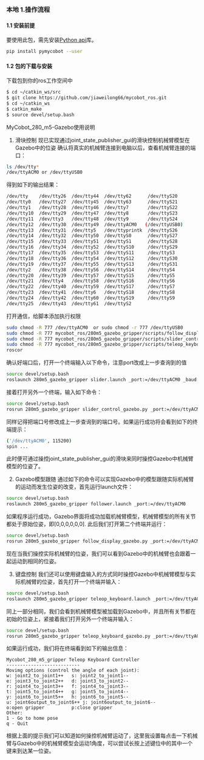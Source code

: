 ### 本地 1.操作流程
#### 1.1 安装前提

要使用此包，需先安装[Python api](https://github.com/elephantrobotics/pymycobot.git)库。

```bash
pip install pymycobot --user
```

#### 1.2 包的下载与安装

下载包到你的ros工作空间中

```bash
$ cd ~/catkin_ws/src
$ git clone https://github.com/jiaweilong66/mycobot_ros.git
$ cd ~/catkin_ws
$ catkin_make
$ source devel/setup.bash
```
MyCobot_280_m5-Gazebo使用说明
1. 滑块控制
现已实现通过joint_state_publisher_gui的滑块控制机械臂模型在Gazebo中的位姿
确认将真实的机械臂连接到电脑以后，查看机械臂连接的端口：

```bash
ls /dev/tty*
/dev/ttyACM0 or /dev/ttyUSB0
```

得到如下的输出结果：

```bash
/dev/tty    /dev/tty26  /dev/tty44  /dev/tty62      /dev/ttyS20
/dev/tty0   /dev/tty27  /dev/tty45  /dev/tty63      /dev/ttyS21
/dev/tty1   /dev/tty28  /dev/tty46  /dev/tty7       /dev/ttyS22
/dev/tty10  /dev/tty29  /dev/tty47  /dev/tty8       /dev/ttyS23
/dev/tty11  /dev/tty3   /dev/tty48  /dev/tty9       /dev/ttyS24
/dev/tty12  /dev/tty30  /dev/tty49  /dev/ttyACM0   (/dev/ttyUSB0)
/dev/tty13  /dev/tty31  /dev/tty5   /dev/ttyprintk  /dev/ttyS26
/dev/tty14  /dev/tty32  /dev/tty50  /dev/ttyS0      /dev/ttyS27
/dev/tty15  /dev/tty33  /dev/tty51  /dev/ttyS1      /dev/ttyS28
/dev/tty16  /dev/tty34  /dev/tty52  /dev/ttyS10     /dev/ttyS29
/dev/tty17  /dev/tty35  /dev/tty53  /dev/ttyS11     /dev/ttyS3
/dev/tty18  /dev/tty36  /dev/tty54  /dev/ttyS12     /dev/ttyS30
/dev/tty19  /dev/tty37  /dev/tty55  /dev/ttyS13     /dev/ttyS31
/dev/tty2   /dev/tty38  /dev/tty56  /dev/ttyS14     /dev/ttyS4
/dev/tty20  /dev/tty39  /dev/tty57  /dev/ttyS15     /dev/ttyS5
/dev/tty21  /dev/tty4   /dev/tty58  /dev/ttyS16     /dev/ttyS6
/dev/tty22  /dev/tty40  /dev/tty59  /dev/ttyS17     /dev/ttyS7
/dev/tty23  /dev/tty41  /dev/tty6   /dev/ttyS18     /dev/ttyS8
/dev/tty24  /dev/tty42  /dev/tty60  /dev/ttyS19     /dev/ttyS9
/dev/tty25  /dev/tty43  /dev/tty61  /dev/ttyS2
```

打开通信，给脚本添加执行权限

```bash
sudo chmod -R 777 /dev/ttyACM0  or sudo chmod -r 777 /dev/ttyUSB0
sudo chmod -R 777 mycobot_ros/280m5_gazebo_gripper/scripts/follow_display_gazebo.py
sudo chmod -R 777 mycobot_ros/280m5_gazebo_gripper/scripts/slider_control_gazebo.py
sudo chmod -R 777 mycobot_ros/280m5_gazebo_gripper/scripts/teleop_keyboard_gazebo.py
roscor
```

确认好端口后，打开一个终端输入以下命令，注意port改成上一步查询到的值

```bash
source devel/setup.bash
roslaunch 280m5_gazebo_gripper slider.launch _port:=/dev/ttyACM0 _baud:=115200
```

接着打开另外一个终端，输入如下命令：

```bash
source devel/setup.bash
rosrun 280m5_gazebo_gripper slider_control_gazebo.py _port:=/dev/ttyACM0 _baud:=115200
```

同样记得把端口号修改成上一步查询到的端口号。如果运行成功将会看到如下的终端提示：

```bash
('/dev/ttyACM0', 115200)
spin ...
```

此时便可通过操控joint_state_publisher_gui的滑块来同时操控Gazebo中机械臂模型的位姿了。

2. Gazebo模型跟随
通过如下的命令可以实现Gazebo中的模型跟随实际机械臂的运动而发生位姿的改变，首先运行launch文件：

```bash
source devel/setup.bash
roslaunch 280m5_gazebo_gripper follower.launch _port:=/dev/ttyACM0
```

如果程序运行成功，Gazebo界面将成功加载机械臂模型，机械臂模型的所有关节都处于原始位姿，即[0,0,0,0,0,0]. 此后我们打开第二个终端并运行：

```bash
source devel/setup.bash
rosrun 280m5_gazebo_gripper follow_display_gazebo.py _port:=/dev/ttyACM0 _baud:=115200
```

现在当我们操控实际机械臂的位姿，我们可以看到Gazebo中的机械臂也会跟着一起运动到相同的位姿。

3. 键盘控制
我们还可以使用键盘输入的方式同时操控Gazebo中机械臂模型与实际机械臂的位姿，首先打开一个终端并输入：

```bash
source devel/setup.bash
roslaunch 280m5_gazebo_gripper teleop_keyboard.launch _port:=/dev/ttyACM0 _baud:=115200
```

同上一部分相同，我们会看到机械臂模型被加载到Gazebo中，并且所有关节都在初始的位姿上，紧接着我们打开另外一个终端并输入：

```bash
source devel/setup.bash
rosrun 280m5_gazebo_gripper teleop_keyboard_gazebo.py _port:=/dev/ttyACM0 _baud:=115200
```

如果运行成功，我们将在终端看到如下的输出信息：

```shell
Mycobot_280_m5_gripper Teleop Keyboard Controller
---------------------------
Movimg options (control the angle of each joint):
w: joint2_to_joint1++   s: joint2_to_joint1--
e: joint3_to_joint2++   d: joint3_to_joint2--
r: joint4_to_joint3++   f: joint4_to_joint3--
t: joint5_to_joint4++   g: joint5_to_joint4--
y: joint6_to_joint5++   h: joint6_to_joint5--
u: joint6output_to_joint6++ j: joint6output_to_joint6--
o:open gripper          p:close gripper
Other:
1 - Go to home pose
q - Quit
```

根据上面的提示我们可以知道如何操控机械臂运动了，这里我设置每点击一下机械臂与Gazebo中的机械臂模型会运动1角度，可以尝试长按上述键位中的其中一个键来到达某一位姿。
